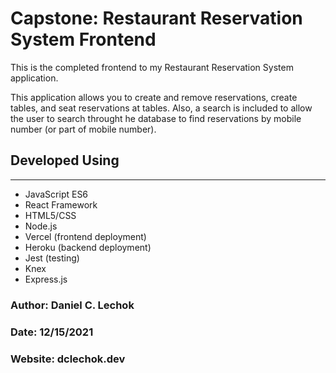 # Capstone: Restaurant Reservation System Frontend

This is the completed frontend to my Restaurant Reservation System application.

This application allows you to create and remove reservations, create tables, and seat reservations at tables. Also, a search is included to allow the user to search throught he database to find reservations by mobile number (or part of mobile number).

## Developed Using
--------------
* JavaScript ES6
* React Framework
* HTML5/CSS
* Node.js
* Vercel (frontend deployment)
* Heroku (backend deployment)
* Jest (testing)
* Knex
* Express.js

### Author: Daniel C. Lechok
### Date: 12/15/2021
### Website: dclechok.dev


